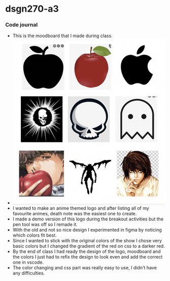 # dsgn270-a3
### Code journal
- This is the moodboard that I made during class.
- ![moodboard](assets/images/moodboard.png)
- I wanted to make an anime themed logo and after listing all of my favourite animes, death note was the easiest one to create.
- I made a demo version of this logo during the breakout activities but the pen tool was off so I remade it.
- With the old and not so nice design I experimented in figma by noticing which colors fit best.
- Since I wanted to stick with the original colors of the show I chose very basic colors but I changed the gradient of the red on css to a darker red.
- By the end of class I had ready the design of the logo, moodboard and the colors I just had to refix the design to look even and add the correct one in vscode.
- The color changing and css part was really easy to use, I didn't have any difficulties.